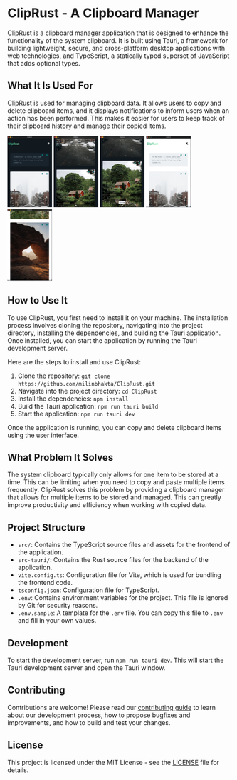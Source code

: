 # ClipRust - A Clipboard Manager

ClipRust is a clipboard manager application that is designed to enhance the functionality of the system clipboard. It is built using Tauri, a framework for building lightweight, secure, and cross-platform desktop applications with web technologies, and TypeScript, a statically typed superset of JavaScript that adds optional types.

## What It Is Used For

ClipRust is used for managing clipboard data. It allows users to copy and delete clipboard items, and it displays notifications to inform users when an action has been performed. This makes it easier for users to keep track of their clipboard history and manage their copied items.

<p float="left">
  <img src="/screenshot/Screen Shot 1.png" width="100" />
  <img src="/screenshot/Screen Shot 2.png" width="100" /> 
  <img src="/screenshot/Screen Shot 3.png" width="100" />
  <img src="/screenshot/Screen Shot 4.png" width="100" />
  <img src="/screenshot/Screen Shot 5.png" width="100" />
</p>


## How to Use It

To use ClipRust, you first need to install it on your machine. The installation process involves cloning the repository, navigating into the project directory, installing the dependencies, and building the Tauri application. Once installed, you can start the application by running the Tauri development server.

Here are the steps to install and use ClipRust:

1. Clone the repository: `git clone https://github.com/milinbhakta/ClipRust.git`
2. Navigate into the project directory: `cd ClipRust`
3. Install the dependencies: `npm install`
4. Build the Tauri application: `npm run tauri build`
5. Start the application: `npm run tauri dev`

Once the application is running, you can copy and delete clipboard items using the user interface.

## What Problem It Solves

The system clipboard typically only allows for one item to be stored at a time. This can be limiting when you need to copy and paste multiple items frequently. ClipRust solves this problem by providing a clipboard manager that allows for multiple items to be stored and managed. This can greatly improve productivity and efficiency when working with copied data.

## Project Structure

- `src/`: Contains the TypeScript source files and assets for the frontend of the application.
- `src-tauri/`: Contains the Rust source files for the backend of the application.
- `vite.config.ts`: Configuration file for Vite, which is used for bundling the frontend code.
- `tsconfig.json`: Configuration file for TypeScript.
- `.env`: Contains environment variables for the project. This file is ignored by Git for security reasons.
- `.env.sample`: A template for the `.env` file. You can copy this file to `.env` and fill in your own values.

## Development

To start the development server, run `npm run tauri dev`. This will start the Tauri development server and open the Tauri window.

## Contributing

Contributions are welcome! Please read our [contributing guide](CONTRIBUTING.md) to learn about our development process, how to propose bugfixes and improvements, and how to build and test your changes.

## License

This project is licensed under the MIT License - see the [LICENSE](LICENSE) file for details.
